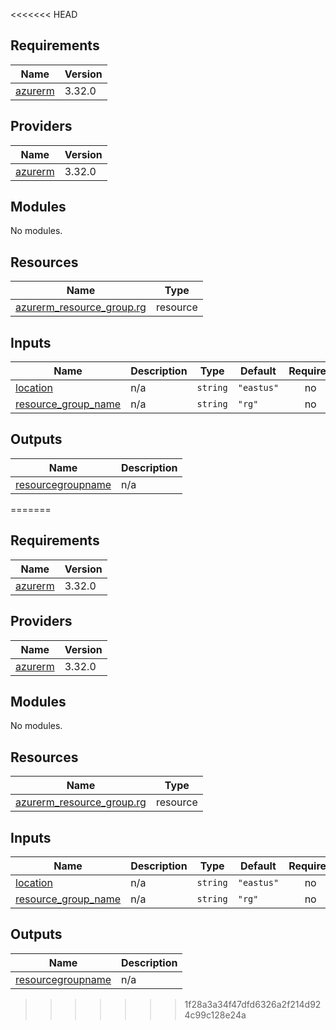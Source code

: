 <<<<<<< HEAD
## Requirements

| Name | Version |
|------|---------|
| <a name="requirement_azurerm"></a> [azurerm](#requirement\_azurerm) | 3.32.0 |

## Providers

| Name | Version |
|------|---------|
| <a name="provider_azurerm"></a> [azurerm](#provider\_azurerm) | 3.32.0 |

## Modules

No modules.

## Resources

| Name | Type |
|------|------|
| [azurerm_resource_group.rg](https://registry.terraform.io/providers/hashicorp/azurerm/3.32.0/docs/resources/resource_group) | resource |

## Inputs

| Name | Description | Type | Default | Required |
|------|-------------|------|---------|:--------:|
| <a name="input_location"></a> [location](#input\_location) | n/a | `string` | `"eastus"` | no |
| <a name="input_resource_group_name"></a> [resource\_group\_name](#input\_resource\_group\_name) | n/a | `string` | `"rg"` | no |

## Outputs

| Name | Description |
|------|-------------|
| <a name="output_resourcegroupname"></a> [resourcegroupname](#output\_resourcegroupname) | n/a |
=======
## Requirements

| Name | Version |
|------|---------|
| <a name="requirement_azurerm"></a> [azurerm](#requirement\_azurerm) | 3.32.0 |

## Providers

| Name | Version |
|------|---------|
| <a name="provider_azurerm"></a> [azurerm](#provider\_azurerm) | 3.32.0 |

## Modules

No modules.

## Resources

| Name | Type |
|------|------|
| [azurerm_resource_group.rg](https://registry.terraform.io/providers/hashicorp/azurerm/3.32.0/docs/resources/resource_group) | resource |

## Inputs

| Name | Description | Type | Default | Required |
|------|-------------|------|---------|:--------:|
| <a name="input_location"></a> [location](#input\_location) | n/a | `string` | `"eastus"` | no |
| <a name="input_resource_group_name"></a> [resource\_group\_name](#input\_resource\_group\_name) | n/a | `string` | `"rg"` | no |

## Outputs

| Name | Description |
|------|-------------|
| <a name="output_resourcegroupname"></a> [resourcegroupname](#output\_resourcegroupname) | n/a |
>>>>>>> 1f28a3a34f47dfd6326a2f214d924c99c128e24a
